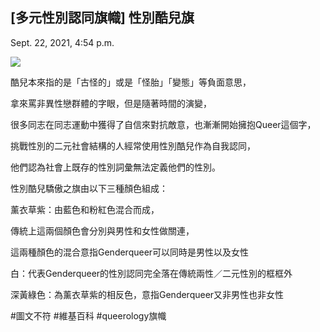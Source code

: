 ## \[多元性別認同旗幟] 性別酷兒旗

Sept. 22, 2021, 4:54 p.m.

![](http://www.gisneyland.org/media//upload/%E6%80%A7%E5%88%AB%E9%85%B7%E5%85%92%E6%97%97%20Genderqueer%20Pride%20Flag%20(1).jpg)

酷兒本來指的是「古怪的」或是「怪胎」「變態」等負面意思，

拿來罵非異性戀群體的字眼，但是隨著時間的演變，

很多同志在同志運動中獲得了自信來對抗敵意，也漸漸開始擁抱Queer這個字，

挑戰性別的二元社會結構的人經常使用性別酷兒作為自我認同，

他們認為社會上既存的性別詞彙無法定義他們的性別。

性別酷兒驕傲之旗由以下三種顏色組成：

薰衣草紫：由藍色和粉紅色混合而成，

傳統上這兩個顏色會分別與男性和女性做關連，

這兩種顏色的混合意指Genderqueer可以同時是男性以及女性

白：代表Genderqueer的性別認同完全落在傳統兩性／二元性別的框框外

深黃綠色：為薰衣草紫的相反色，意指Genderqueer又非男性也非女性

#圖文不符 #維基百科 #queerology旗幟

